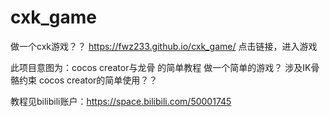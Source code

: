 
# cxk_game
做一个cxk游戏？？
https://fwz233.github.io/cxk_game/
点击链接，进入游戏

此项目意图为：cocos creator与龙骨
的简单教程
做一个简单的游戏？
涉及IK骨骼约束
cocos creator的简单使用？？

教程见bilibili账户：https://space.bilibili.com/50001745
